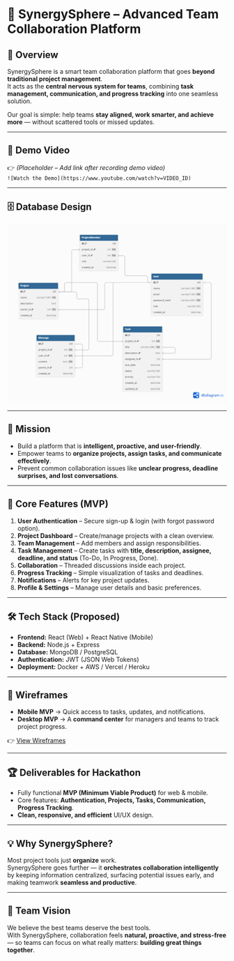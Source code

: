 # 🚀 SynergySphere – Advanced Team Collaboration Platform

## 🌟 Overview
SynergySphere is a smart team collaboration platform that goes **beyond traditional project management**.  
It acts as the **central nervous system for teams**, combining **task management, communication, and progress tracking** into one seamless solution.  

Our goal is simple: help teams **stay aligned, work smarter, and achieve more** — without scattered tools or missed updates.

---

## 🎥 Demo Video
👉 *(Placeholder – Add link after recording demo video)*  
`![Watch the Demo](https://www.youtube.com/watch?v=VIDEO_ID)`  

---

## 🗄️ Database Design

![ER Diagram](static/img/er-diagram.png)

---

## 🎯 Mission
- Build a platform that is **intelligent, proactive, and user-friendly**.  
- Empower teams to **organize projects, assign tasks, and communicate effectively**.  
- Prevent common collaboration issues like **unclear progress, deadline surprises, and lost conversations**.  

---

## 🔑 Core Features (MVP)
1. **User Authentication** – Secure sign-up & login (with forgot password option).  
2. **Project Dashboard** – Create/manage projects with a clean overview.  
3. **Team Management** – Add members and assign responsibilities.  
4. **Task Management** – Create tasks with **title, description, assignee, deadline, and status** (To-Do, In Progress, Done).  
5. **Collaboration** – Threaded discussions inside each project.  
6. **Progress Tracking** – Simple visualization of tasks and deadlines.  
7. **Notifications** – Alerts for key project updates.  
8. **Profile & Settings** – Manage user details and basic preferences.  

---

## 🛠️ Tech Stack (Proposed)
- **Frontend:** React (Web) + React Native (Mobile)  
- **Backend:** Node.js + Express  
- **Database:** MongoDB / PostgreSQL  
- **Authentication:** JWT (JSON Web Tokens)  
- **Deployment:** Docker + AWS / Vercel / Heroku  

---

## 📱 Wireframes
- **Mobile MVP** → Quick access to tasks, updates, and notifications.  
- **Desktop MVP** → A **command center** for managers and teams to track project progress.  

👉 [View Wireframes](https://link.excalidraw.com/l/65VNwvy7c4X/8ftMG5DsBJ6)

---

## 🏆 Deliverables for Hackathon
- Fully functional **MVP (Minimum Viable Product)** for web & mobile.  
- Core features: **Authentication, Projects, Tasks, Communication, Progress Tracking**.  
- **Clean, responsive, and efficient** UI/UX design.  

---

## 💡 Why SynergySphere?
Most project tools just **organize** work.  
SynergySphere goes further — it **orchestrates collaboration intelligently** by keeping information centralized, surfacing potential issues early, and making teamwork **seamless and productive**.

---

## 👥 Team Vision
We believe the best teams deserve the best tools.  
With SynergySphere, collaboration feels **natural, proactive, and stress-free** — so teams can focus on what really matters: **building great things together**.  

